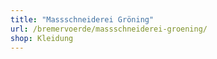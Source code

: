 ```yaml
---
title: "Massschneiderei Gröning"
url: /bremervoerde/massschneiderei-groening/
shop: Kleidung
---
```

